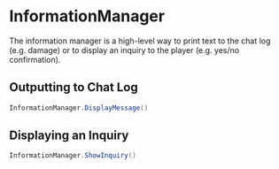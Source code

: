# InformationManager

The information manager is a high-level way to print text to the chat log (e.g. damage) or to display an inquiry to the player (e.g. yes/no confirmation).

## Outputting to Chat Log

```csharp
InformationManager.DisplayMessage()
```

## Displaying an Inquiry

```csharp
InformationManager.ShowInquiry()
```

